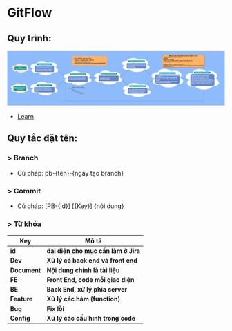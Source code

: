 # GitFlow

## Quy trình:

![](https://github.com/C2SE-13/store/blob/main/image/git-github-flow-mind-map-trungquandev.jpeg)

- [Learn](https://youtu.be/swlrBlriFPE?si=Q0aECIDH726kWzJZ)

## Quy tắc đặt tên:

### > Branch

- Cú pháp: pb-{tên}-{ngày tạo branch}

### > Commit

- Cú pháp: [PB-{id}] [{Key}] {nội dung}

### > Từ khóa

| Key          | Mô tả                               |
| ------------ | ----------------------------------- |
| **id**       | **đại diện cho mục cần làm ở Jira** |
| **Dev**      | **Xử lý cả back end và front end**  |
| **Document** | **Nội dung chính là tài liệu**      |
| **FE**       | **Front End, code mỗi giao diện**   |
| **BE**       | **Back End, xử lý phía server**     |
| **Feature**  | **Xử lý các hàm (function)**        |
| **Bug**      | **Fix lỗi**                         |
| **Config**   | **Xử lý các cấu hình trong code**   |
